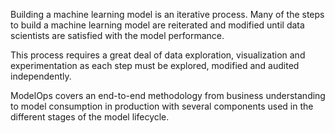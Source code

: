 Building a machine learning model is an iterative process. Many of the steps to build a machine learning model are reiterated and modified until data scientists are satisfied with the model performance.

This process requires a great deal of data exploration, visualization and experimentation as each step must be explored, modified and audited independently.

ModelOps covers an end-to-end methodology from business understanding to model consumption in production with several components used in the different stages of the model lifecycle.

